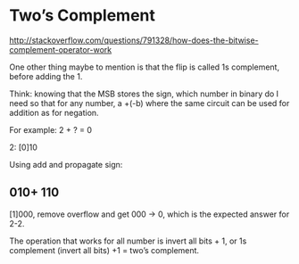 # Two’s Complement

http://stackoverflow.com/questions/791328/how-does-the-bitwise-complement-operator-work

One other thing maybe to mention is that the flip is called 1s complement, before adding the 1.

Think: knowing that the MSB stores the sign, which number in binary do I need so that for any number, a +(-b) where the same circuit can be used for addition as for negation.

For example:
2 + ? = 0

2: [0]10

Using add and propagate sign:

010+
110
----
[1]000, remove overflow and get 000 -> 0, which is the expected answer for 2-2.

The operation that works for all number is invert all bits + 1, or 1s complement (invert all bits) +1 = two’s complement.



